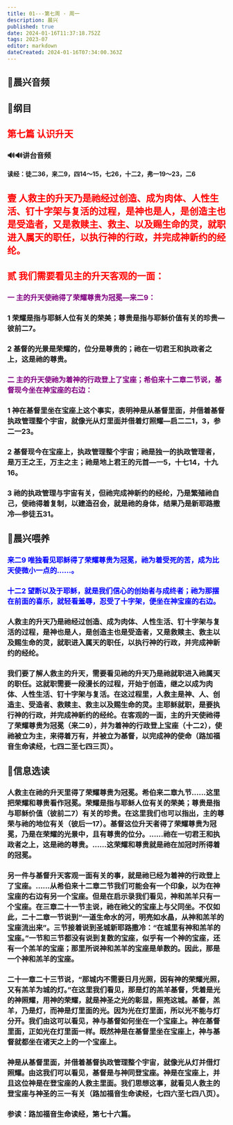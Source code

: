 ```yaml
---
title: 01---第七周 · 周一
description: 晨兴
published: true
date: 2024-01-16T11:37:18.752Z
tags: 2023-07
editor: markdown
dateCreated: 2024-01-16T07:34:00.363Z
---
```


## 🎵晨兴音频

## 📖纲目

## <font color=red>第七篇 认识升天</font></font>

### 🔊🔊讲台音频

**读经：徒二36，来二9，四14～15，七26，十二2，弗一19～23，二6**

## <font color=red>壹 人救主的升天乃是祂经过创造、成为肉体、人性生活、钉十字架与复活的过程，是神也是人，是创造主也是受造者，又是救赎主、救主、以及赐生命的灵，就职进入属天的职任，以执行神的行政，并完成神新约的经纶。</font>

## <font color=red>贰 我们需要看见主的升天客观的一面：</font>

### <font color=purple> 一 主的升天使祂得了荣耀尊贵为冠冕—来二9：</font>

### 1 荣耀是指与耶稣人位有关的荣美；尊贵是指与耶稣价值有关的珍贵—彼前二7。

### 2 基督的光景是荣耀的，位分是尊贵的；祂在一切君王和执政者之上，这是祂的尊贵。

### <font color=purple> 二 主的升天使祂为着神的行政登上了宝座；希伯来十二章二节说，基督现今坐在神宝座的右边：</font>

### 1 神在基督里坐在宝座上这个事实，表明神是从基督里面，并借着基督执政管理整个宇宙，就像光从灯里面并借着灯照耀—启二二1，3，参二一23。

### 2 基督现今在宝座上，执政管理整个宇宙；祂是独一的执政管理者，是万王之王，万主之主；祂是地上君王的元首—一5，十七14，十九16。

### 3 祂的执政管理与宇宙有关，但祂完成神新约的经纶，乃是繁殖祂自己，使祂得着复制，以建造召会，就是祂的身体，结果乃是新耶路撒冷—参徒五31。

## 📖晨兴喂养

### <font color=blue> 来二9    唯独看见耶稣得了荣耀尊贵为冠冕，祂为着受死的苦，成为比天使微小一点的……。</font>

### <font color=blue> 十二2    望断以及于耶稣，就是我们信心的创始者与成终者；祂为那摆在前面的喜乐，就轻看羞辱，忍受了十字架，便坐在神宝座的右边。</font>

### 人救主的升天乃是祂经过创造、成为肉体、人性生活、钉十字架与复活的过程，是神也是人，是创造主也是受造者，又是救赎主、救主以及赐生命的灵，就职进入属天的职任，以执行神的行政，并完成神新约的经纶。

### 我们要了解人救主的升天，需要看见祂的升天乃是祂就职进入祂属天的职任。这就职需要一段漫长的过程，开始于创造，继之以成为肉体、人性生活、钉十字架与复活。在这过程里，人救主是神、人、创造主、受造者、救赎主、救主以及赐生命的灵。主耶稣就职，是要执行神的行政，并完成神新约的经纶。在客观的一面，主的升天使祂得了荣耀尊贵为冠冕（来二9），并为着神的行政登上宝座（十二2），使祂被立为主，来得着万有，并被立为基督，以完成神的使命（路加福音生命读经，七四二至七四三页）。

## 📖信息选读

### 人救主在祂的升天里得了荣耀尊贵为冠冕。希伯来二章九节……这里把荣耀和尊贵看作冠冕。荣耀是指与耶稣人位有关的荣美；尊贵是指与耶稣价值（彼前二7）有关的珍贵。在这里我们也可以指出，主的尊荣与祂的地位有关（彼后一17）。基督这位升天者得了荣耀尊贵为冠冕，乃是在荣耀的光景中，且有尊贵的位分。……祂在一切君王和执政者之上，这是祂的尊贵。……这荣耀和尊贵就是祂在加冠时所得着的冠冕。

### 另一件与基督升天客观一面有关的事，就是祂已经为着神的行政登上了宝座。……从希伯来十二章二节我们可能会有一个印象，以为在神宝座的右边有另一个宝座。但是在启示录我们看见，神和羔羊只有一个宝座。在三章二十一节主说，祂在祂父的宝座上与父同坐。不仅如此，二十二章一节说到“一道生命水的河，明亮如水晶，从神和羔羊的宝座流出来”。三节接着说到圣城新耶路撒冷：“在城里有神和羔羊的宝座。”一节和三节都没有说到复数的宝座，似乎有一个神的宝座，还有一个羔羊的宝座；那里所说神和羔羊的宝座是单数的。因此，那是一个神和羔羊的宝座。

### 二十一章二十三节说，“那城内不需要日月光照，因有神的荣耀光照，又有羔羊为城的灯。”在这里我们看见，那是灯的羔羊基督，凭着是光的神照耀，用神的荣耀，就是神圣之光的彰显，照亮这城。基督，羔羊，乃是灯，而神是灯里面的光。因为光在灯里面，所以光不能与灯分开。我们由这可以看见，神与基督如何坐在一个宝座上。神在基督里面，正如光在灯里面一样。既然神是在基督里坐在宝座上，神与基督就都坐在诸天之上的一个宝座上。

### 神是从基督里面，并借着基督执政管理整个宇宙，就像光从灯并借灯照耀。由这我们可以看见，基督是与神同登宝座。神是在宝座上，并且这位神是在登宝座的人救主里面。我们思想这事，就看见人救主的登宝座与神圣的三一有关（路加福音生命读经，七四六至七四八页）。

### 参读：路加福音生命读经，第七十六篇。
<!-- Google tag (gtag.js) -->
<script async src="https://www.googletagmanager.com/gtag/js?id=G-1P8709Z16T"></script>
<script>
  window.dataLayer = window.dataLayer || [];
  function gtag(){dataLayer.push(arguments);}
  gtag('js', new Date());

  gtag('config', 'G-1P8709Z16T');
</script>